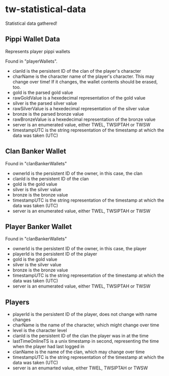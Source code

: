 # tw-statistical-data

Statistical data gathered!

## Pippi Wallet Data 

Represents player pippi wallets

Found in "playerWallets".

* clanId is the persistent ID of the clan of the player's character
* charName is the character name of the player's character. This may change over time! If it changes, the wallet contents should be erased, too.
* gold is the parsed gold value
* rawGoldValue is a hexedecimal representation of the gold value
* silver is the parsed silver value
* rawSilverValue is a hexedecimal representation of the silver value
* bronze is the parsed bronze value
* rawBronzeValue is a hexedecimal representation of the bronze value
* server is an enumerated value, either TWEL, TWSIPTAH or TWSW
* timestampUTC is the string representation of the timestamp at which the data was taken (UTC)

## Clan Banker Wallet

Found in "clanBankerWallets"
* ownerId is the persistent ID of the owner, in this case, the clan 
* clanId is the persistent ID of the clan
* gold is the gold value
* silver is the silver value
* bronze is the bronze value
* timestampUTC is the string representation of the timestamp at which the data was taken (UTC)
* server is an enumerated value, either TWEL, TWSIPTAH or TWSW

## Player Banker Wallet

Found in "clanBankerWallets"
* ownerId is the persistent ID of the owner, in this case, the player 
* playerId is the persistent ID of the player
* gold is the gold value
* silver is the silver value
* bronze is the bronze value
* timestampUTC is the string representation of the timestamp at which the data was taken (UTC)
* server is an enumerated value, either TWEL, TWSIPTAH or TWSW

## Players
* playerId is the persistent ID of the player, does not change with name changes
* charName is the name of the character, which might change over time
* level is the character level
* clanId is the persistent ID of the clan the player was in at the time
* lastTimeOnlineTS is a unix timestamp in second, representing the time when the player had last logged in
* clanName is the name of the clan, which may change over time
* timestampUTC is the string representation of the timestamp at which the data was taken (UTC)
* server is an enumarted value, either TWEL, TWSIPTAH or TWSW


